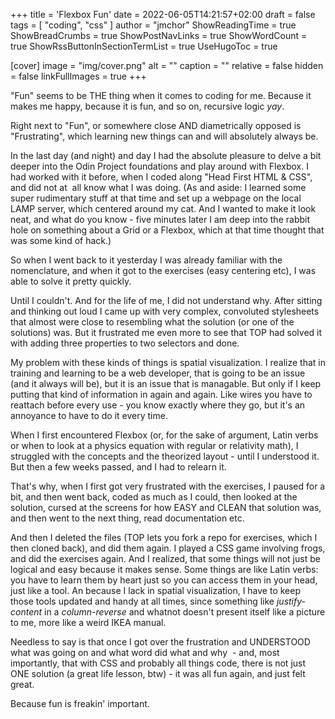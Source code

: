 +++
title = 'Flexbox Fun'
date = 2022-06-05T14:21:57+02:00
draft = false
tags = [ "coding", "css" ]
author = "jmchor"
ShowReadingTime = true
ShowBreadCrumbs = true
ShowPostNavLinks = true
ShowWordCount = true
ShowRssButtonInSectionTermList = true
UseHugoToc = true

[cover]
image = "img/cover.png"
alt = "<alt text>"
caption = "<text>"
relative = false
hidden = false
linkFullImages = true
+++


"Fun" seems to be THE thing when it comes to coding for me. Because it makes me happy, because it is fun, and so on, recursive logic *yay*.

Right next to "Fun", or somewhere close AND diametrically opposed is "Frustrating", which learning new things can and will absolutely always be.

In the last day (and night) and day I had the absolute pleasure to delve a bit deeper into the Odin Project foundations and play around with Flexbox. I had worked with it before, when I coded along "Head First HTML & CSS", and did not at  all know what I was doing. (As and aside: I learned some super rudimentary stuff at that time and set up a webpage on the local LAMP server, which centered around my cat. And I wanted to make it look neat, and what do you know - five minutes later I am deep into the rabbit hole on something about a Grid or a Flexbox, which at that time thought that was some kind of hack.)

So when I went back to it yesterday I was already familiar with the nomenclature, and when it got to the exercises (easy centering etc), I was able to solve it pretty quickly.

Until I couldn't. And for the life of me, I did not understand why. After sitting and thinking out loud I came up with very complex, convoluted stylesheets that almost were close to resembling what the solution (or one of the solutions) was. But it frustrated me even more to see that TOP had solved it with adding three properties to two selectors and done.

My problem with these kinds of things is spatial visualization. I realize that in training and learning to be a web developer, that is going to be an issue (and it always will be), but it is an issue that is managable. But only if I keep putting that kind of information in again and again. Like wires you have to reattach before every use - you know exactly where they go, but it's an annoyance to have to do it every time.


When I first encountered Flexbox (or, for the sake of argument, Latin verbs or when to look at a physics equation with regular or relativity math), I struggled with the concepts and the theorized layout - until I understood it. But then a few weeks passed, and I had to relearn it.

That's why, when I first got very frustrated with the exercises, I paused for a bit, and then went back, coded as much as I could, then looked at the solution, cursed at the screens for how EASY and CLEAN that solution was, and then went to the next thing, read documentation etc.

And then I deleted the files (TOP lets you fork a repo for exercises, which I then cloned back), and did them again. I played a CSS game involving frogs, and did the exercises again. And I realized, that some things will not just be logical and easy because it makes sense. Some things are like Latin verbs: you have to learn them by heart just so you can access them in your head, just like a tool. An because I lack in spatial visualization, I have to keep those tools updated and handy at all times, since something like *justify-content* in a *column-reverse* and whatnot doesn't present itself like a picture to me, more like a weird IKEA manual.

Needless to say is that once I got over the frustration and UNDERSTOOD what was going on and what word did what and why  - and, most importantly, that with CSS and probably all things code, there is not just ONE solution (a great life lesson, btw) - it was all fun again, and just felt great.

Because fun is freakin' important.
